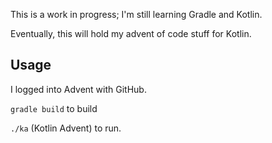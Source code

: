 This is a work in progress; I'm still learning Gradle and Kotlin.

Eventually, this will hold my advent of code stuff for Kotlin.

## Usage

I logged into Advent with GitHub.

`gradle build` to build

`./ka` (Kotlin Advent) to run.
